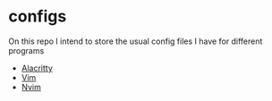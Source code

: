 # configs
On this repo I intend to store the usual config files I have for different programs

* [Alacritty](https://github.com/Dawichi/configs/blob/main/alacritty.yml)
* [Vim](https://github.com/Dawichi/configs/blob/main/.vimrc)
* [Nvim](https://github.com/Dawichi/configs/blob/main/init.vim)
